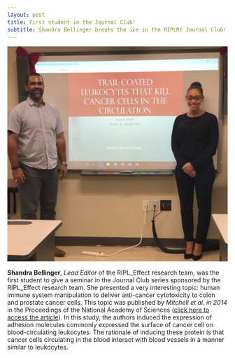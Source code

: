 ```yaml
---
layout: post
title: First student in the Journal Club!
subtitle: Shandra Bellinger breaks the ice in the RIPLRt Journal Club!
---
```


<img src="/img/RIPL_JournalClub_Shandra.jpg" alt="1st Journal Club: Shandra" class="inline"/>

**Shandra Bellinger**, *Lead Editor* of the RIPL_Effect research team, was the first  student to give a seminar in the Journal Club series sponsored by the RIPL_Effect research team. She presented a very interesting topic: human immune system manipulation to deliver anti-cancer cytotoxicity to colon and prostate cancer cells. This topic was published by *Mitchell et al. in 2014* in the Proceedings of the National Academy of Sciences (<a href="http://www.pnas.org/content/111/3/930" target="_blank">click here to access the article</a>). In this study, the authors induced the expression of adhesion molecules commonly expressed the surface of cancer cell on blood-circulating leukocytes. The rationale of inducing these protein is that cancer cells circulating in the blood interact with blood vessels in a manner similar to leukocytes.

